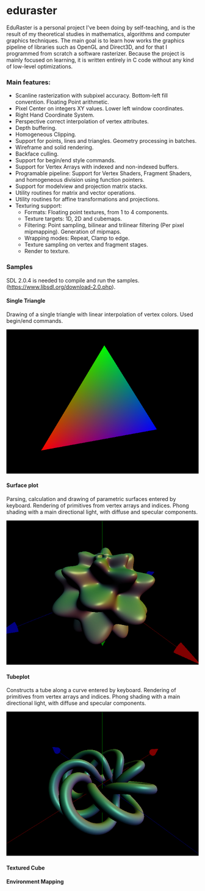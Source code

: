 # eduraster

EduRaster is a personal project I've been doing by self-teaching, and is the result of my theoretical studies in mathematics, algorithms and computer graphics techniques. The main goal is to learn how works the graphics pipeline of libraries such as OpenGL and Direct3D, and for that I programmed from scratch a software rasterizer. Because the project is mainly focused on learning, it is written entirely in C code without any kind of low-level optimizations.

### Main features:

* Scanline rasterization with subpixel accuracy. Bottom-left fill convention. Floating Point arithmetic.
* Pixel Center on integers XY values. Lower left window coordinates.
* Right Hand Coordinate System.
* Perspective correct interpolation of vertex attributes.
* Depth buffering.
* Homogeneous Clipping.
* Support for points, lines and triangles. Geometry processing in batches.
* Wireframe and solid rendering.
* Backface culling.
* Support for begin/end style commands.
* Support for Vertex Arrays with indexed and non-indexed buffers.
* Programable pipeline: Support for Vertex Shaders, Fragment Shaders, and homogeneous division using function pointers.
* Support for modelview and projection matrix stacks.
* Utility routines for matrix and vector operations.
* Utility routines for affine transformations and projections.
* Texturing support:
  * Formats: Floating point textures, from 1 to 4 components.
  * Texture targets: 1D, 2D and cubemaps.
  * Filtering: Point sampling, bilinear and trilinear filtering (Per pixel mipmapping). Generation of mipmaps.
  * Wrapping modes: Repeat, Clamp to edge.
  * Texture sampling on vertex and fragment stages.
  * Render to texture.

### Samples

SDL 2.0.4 is needed to compile and run the samples. (https://www.libsdl.org/download-2.0.php).

#### Single Triangle

Drawing of a single triangle with linear interpolation of vertex colors. Used begin/end commands.

![ScreenShot](samples/screenshots/triangle.jpg)

#### Surface plot

Parsing, calculation and drawing of parametric surfaces entered by keyboard. Rendering of primitives from vertex arrays and indices.
Phong shading with a main directional light, with diffuse and specular components.

![ScreenShot](samples/screenshots/surface_plot.jpg)

#### Tubeplot

Constructs a tube along a curve entered by keyboard. Rendering of primitives from vertex arrays and indices.
Phong shading with a main directional light, with diffuse and specular components.

![ScreenShot](samples/screenshots/tubeplot.jpg)

#### Textured Cube

#### Environment Mapping
